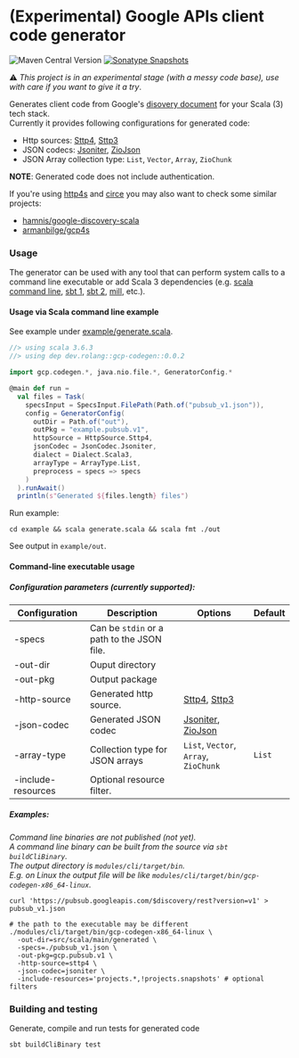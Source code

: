 # (Experimental) Google APIs client code generator

![Maven Central Version](https://img.shields.io/maven-central/v/dev.rolang/gcp-codegen_3)
[![Sonatype Snapshots](https://img.shields.io/nexus/s/https/oss.sonatype.org/dev.rolang/gcp-codegen_3.svg?label=Sonatype%20Snapshot)](https://oss.sonatype.org/content/repositories/snapshots/dev/rolang/gcp-codegen_3/)

⚠️ _This project is in an experimental stage (with a messy code base), use with care if you want to give it a try_.

Generates client code from Google's [disovery document](https://developers.google.com/discovery/v1/using) for your Scala (3) tech stack.  
Currently it provides following configurations for generated code:
 - Http sources: [Sttp4](https://sttp.softwaremill.com/en/latest), [Sttp3](https://sttp.softwaremill.com/en/stable)
 - JSON codecs: [Jsoniter](https://github.com/plokhotnyuk/jsoniter-scala), [ZioJson](https://zio.dev/zio-json)
 - JSON Array collection type: `List`, `Vector`, `Array`, `ZioChunk`

__NOTE__: Generated code does not include authentication.

If you're using [http4s](https://github.com/http4s/http4s) and [circe](https://github.com/circe/circe) you may also want to check some similar projects:
 - [hamnis/google-discovery-scala](https://github.com/hamnis/google-discovery-scala)
 - [armanbilge/gcp4s](https://github.com/armanbilge/gcp4s)

### Usage

The generator can be used with any tool that can perform system calls to a command line executable or add Scala 3 dependencies (e.g. [scala command line](https://scala-cli.virtuslab.org/), [sbt 1](https://www.scala-sbt.org/1.x/docs/), [sbt 2](https://www.scala-sbt.org/2.x/docs/en/index.html), [mill](https://mill-build.org), etc.).  

#### Usage via Scala command line example
See example under [example/generate.scala](./example/generate.scala).

```scala
//> using scala 3.6.3
//> using dep dev.rolang::gcp-codegen::0.0.2

import gcp.codegen.*, java.nio.file.*, GeneratorConfig.*

@main def run =
  val files = Task(
    specsInput = SpecsInput.FilePath(Path.of("pubsub_v1.json")),
    config = GeneratorConfig(
      outDir = Path.of("out"),
      outPkg = "example.pubsub.v1",
      httpSource = HttpSource.Sttp4,
      jsonCodec = JsonCodec.Jsoniter,
      dialect = Dialect.Scala3,
      arrayType = ArrayType.List,
      preprocess = specs => specs
    )
  ).runAwait()
  println(s"Generated ${files.length} files")
```
Run example:
```shell
cd example && scala generate.scala && scala fmt ./out
```
See output in `example/out`.

#### Command-line executable usage

##### Configuration parameters (currently supported):

| Configuration       | Description | Options | Default |
| ------------------- | ---------------- | ------- | --- |
| -specs             | Can be `stdin` or a path to the JSON file. | | |
| -out-dir           | Ouput directory | | |
| -out-pkg           | Output package |  | |
| -http-source       | Generated http source. | [Sttp4](https://sttp.softwaremill.com/en/latest), [Sttp3](https://sttp.softwaremill.com/en/stable) | |
| -json-codec        | Generated JSON codec | [Jsoniter](https://github.com/plokhotnyuk/jsoniter-scala), [ZioJson](https://zio.dev/zio-json)  | |
| -array-type        | Collection type for JSON arrays | `List`, `Vector`, `Array`, `ZioChunk` | `List` |
| -include-resources | Optional resource filter. | | |

##### Examples:

_Command line binaries are not published (not yet).  
A command line binary can be built from the source via `sbt buildCliBinary`.  
The output directory is `modules/cli/target/bin`.  
E.g. on Linux the output file will be like `modules/cli/target/bin/gcp-codegen-x86_64-linux`._

```shell
curl 'https://pubsub.googleapis.com/$discovery/rest?version=v1' > pubsub_v1.json

# the path to the executable may be different
./modules/cli/target/bin/gcp-codegen-x86_64-linux \
  -out-dir=src/scala/main/generated \
  -specs=./pubsub_v1.json \
  -out-pkg=gcp.pubsub.v1 \
  -http-source=sttp4 \
  -json-codec=jsoniter \
  -include-resources='projects.*,!projects.snapshots' # optional filters
```

### Building and testing

Generate, compile and run tests for generated code
```shell
sbt buildCliBinary test
```